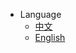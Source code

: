 <!-- * developers
* developers
* developers
* developers










































-->
* Language
  * [中文](zh-cn/)
  * [English](en-us/)
